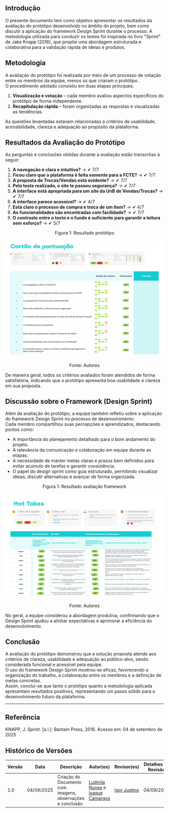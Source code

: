 

## Introdução
O presente documento tem como objetivo apresentar os resultados da avaliação do protótipo desenvolvido no âmbito do projeto, bem como discutir a aplicação do framework Design Sprint durante o processo. A metodologia utilizada para conduzir os testes foi inspirada no livro "Sprint" de Jake Knapp (2016), que propõe uma abordagem estruturada e colaborativa para a validação rápida de ideias e produtos.

## Metodologia
A avaliação do protótipo foi realizada por meio de um processo de votação entre os membros da equipe, menos os que criaram o protótipo .  
O procedimento adotado consistiu em duas etapas principais:  

1. **Visualização e votação** – cada membro avaliou aspectos específicos do protótipo de forma independente.  
2. **Recapitulação rápida** – foram organizadas as respostas e visualizadas as tendências.    

As questões levantadas estavam relacionadas a critérios de usabilidade, acessibilidade, clareza e adequação ao propósito da plataforma.

## Resultados da Avaliação do Protótipo
As perguntas e conclusões obtidas durante a avaliação estão transcritas a seguir:

1. **A navegação é clara e intuitiva?** → ✔ 7/7 
2. **Ficou claro que a plataforma é feita somente para a FCTE?** → ✔  7/7
3. **A proposta de Trocas/Vendas está evidente?** → ✔ 7/7 
4. **Pelo teste realizado, o site te passou segurança?** → ✔ 7/7 
5. **A interface está apropriada para um site da UnB de Vendas/Trocas?** → ✔  7/7
6. **A interface parece acessível?** → ✔  4/7
7. **Está claro o processo de compra e troca de um item?** → ✔  4/7
8. **As funcionalidades são encontradas com facilidade?** → ✔ 7/7 
9. **O contraste entre o texto e o fundo é suficiente para garantir a leitura sem esforço?** → ✔  5/7


<p align="center" style="font-size: 12;">
Figura 1: Resultado protótipo
</p>

![resultado](/../assets/design_sprint_scorecard.jpg)

<p align="center" style="font-size: 12;">
Fonte: Autores
</p>

De maneira geral, todos os critérios avaliados foram atendidos de forma satisfatória, indicando que o protótipo apresenta boa usabilidade e clareza em sua proposta.

## Discussão sobre o Framework (Design Sprint)
Além da avaliação do protótipo, a equipe também refletiu sobre a aplicação do framework Design Sprint no processo de desenvolvimento.  
Cada membro compartilhou suas percepções e aprendizados, destacando pontos como:  

- A importância do planejamento detalhado para o bom andamento do projeto.  
- A relevância da comunicação e colaboração em equipe durante as etapas.  
- A necessidade de manter metas claras e prazos bem definidos para evitar acúmulo de tarefas e garantir consistência.  
- O papel do design sprint como guia estruturado, permitindo visualizar ideias, discutir alternativas e avançar de forma organizada. 


<p align="center" style="font-size: 12;">
Figura 1: Resultado avaliação framework
</p>

![resultado](/../assets/design_sprint_avaliacao.jpg)

<p align="center" style="font-size: 12;">
Fonte: Autores
</p>

No geral, a equipe considerou a abordagem produtiva, confirmando que o Design Sprint ajudou a alinhar expectativas e aprimorar a eficiência do desenvolvimento.

## Conclusão
A avaliação do protótipo demonstrou que a solução proposta atende aos critérios de clareza, usabilidade e adequação ao público-alvo, sendo considerada funcional e acessível pela equipe.  
O uso do framework Design Sprint mostrou-se eficaz, favorecendo a organização do trabalho, a colaboração entre os membros e a definição de metas concretas.  
Assim, conclui-se que tanto o protótipo quanto a metodologia aplicada apresentam resultados positivos, representando um passo sólido para o desenvolvimento futuro da plataforma.

---

## Referência
KNAPP, J. *Sprint*. [s.l.]: Bantam Press, 2016. Acesso em: 04 de setembro de 2025


## Histórico de Versões
| Versão | Data | Descrição | Autor(es) | Revisor(es) | Detalhes da Revisão |
| -- | -- | -- | -- | -- | -- |
| 1.0 | 04/09/2025 | Criação do Documento com imagens, observações e conclusão | [Ludmila Nunes](https://github.com/ludmilaaysha) e [Isaque Camargos](https://github.com/isaqzin) | [Igor Justino](https://github.com/IgorJustino) | 04/09/2025 |
